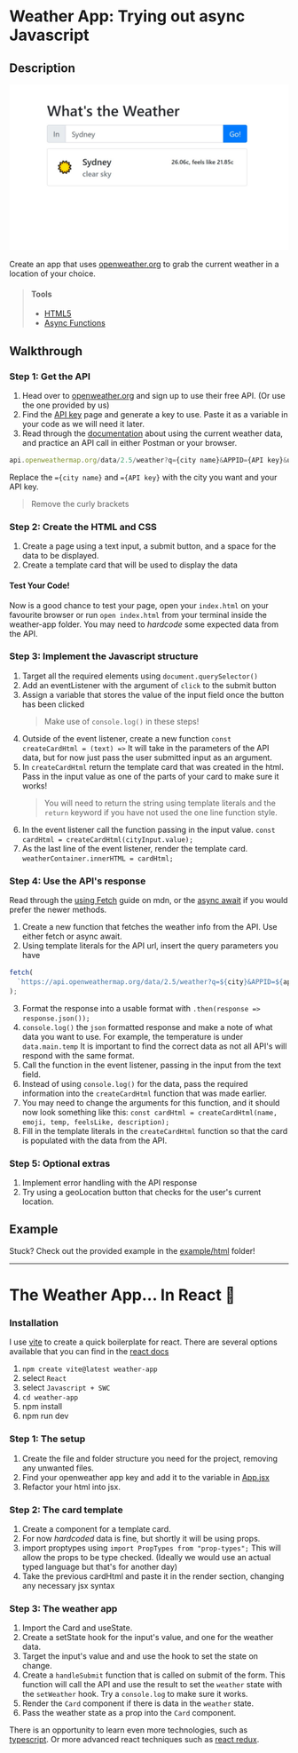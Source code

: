 # Weather App: Trying out async Javascript

## Description

![image](weather.jpeg)

Create an app that uses [openweather.org](https://openweathermap.org/guide) to grab the current weather in a location of your choice.

> #### Tools
>
> - [HTML5](https://developer.mozilla.org/en-US/docs/Web/Guide/HTML/HTML5)
> - [Async Functions](https://developer.mozilla.org/en-US/docs/Web/JavaScript/Reference/Statements/async_function)

## Walkthrough

### Step 1: Get the API

1. Head over to [openweather.org](https://openweathermap.org/guide) and sign up to use their free API. (Or use the one provided by us)
2. Find the [API key](https://home.openweathermap.org/api_keys) page and generate a key to use. Paste it as a variable in your code as we will need it later.
3. Read through the [documentation](https://openweathermap.org/current) about using the current weather data, and practice an API call in either Postman or your browser.

```javascript
api.openweathermap.org/data/2.5/weather?q={city name}&APPID={API key}&units=metric
```

Replace the `={city name}` and `={API key}` with the city you want and your API key.

> Remove the curly brackets

### Step 2: Create the HTML and CSS

1. Create a page using a text input, a submit button, and a space for the data to be displayed.
2. Create a template card that will be used to display the data

#### Test Your Code!

Now is a good chance to test your page, open your `index.html` on your favourite browser or run `open index.html` from your terminal inside the weather-app folder. You may need to _hardcode_ some expected data from the API.

### Step 3: Implement the Javascript structure

1. Target all the required elements using `document.querySelector()`
2. Add an eventListener with the argument of `click` to the submit button
3. Assign a variable that stores the value of the input field once the button has been clicked
   > Make use of `console.log()` in these steps!
4. Outside of the event listener, create a new function `const createCardHtml = (text) =>` It will take in the parameters of the API data, but for now just pass the user submitted input as an argument.
5. In `createCardHtml` return the template card that was created in the html. Pass in the input value as one of the parts of your card to make sure it works!
   > You will need to return the string using template literals and the `return` keyword if you have not used the one line function style.
6. In the event listener call the function passing in the input value. `const cardHtml = createCardHtml(cityInput.value);`
7. As the last line of the event listener, render the template card. `weatherContainer.innerHTML = cardHtml;`

### Step 4: Use the API's response

Read through the [using Fetch](https://developer.mozilla.org/en-US/docs/Web/API/Fetch_API/Using_Fetch) guide on mdn, or the [async await](https://developer.mozilla.org/en-US/docs/Learn/JavaScript/Asynchronous/Async_await) if you would prefer the newer methods.

1. Create a new function that fetches the weather info from the API. Use either fetch or async await.
2. Using template literals for the API url, insert the query parameters you have

```javascript
fetch(
  `https://api.openweathermap.org/data/2.5/weather?q=${city}&APPID=${appId}&units=metric`
);
```

3. Format the response into a usable format with `.then(response => response.json());`
4. `console.log()` the `json` formatted response and make a note of what data you want to use. For example, the temperature is under `data.main.temp` It is important to find the correct data as not all API's will respond with the same format.
5. Call the function in the event listener, passing in the input from the text field.
6. Instead of using `console.log()` for the data, pass the required information into the `createCardHtml` function that was made earlier.
7. You may need to change the arguments for this function, and it should now look something like this: `const cardHtml = createCardHtml(name, emoji, temp, feelsLike, description);`
8. Fill in the template literals in the `createCardHtml` function so that the card is populated with the data from the API.

### Step 5: Optional extras

1. Implement error handling with the API response
2. Try using a geoLocation button that checks for the user's current location.

## Example

Stuck? Check out the provided example in the [example/html](example/html) folder!

---

# The Weather App... In React 🚀

### Installation

I use [vite](https://vitejs.dev/guide/) to create a quick boilerplate for react. There are several options available that you can find in the [react docs](https://react.dev/learn/start-a-new-react-project)

1. `npm create vite@latest weather-app`
2. select `React`
3. select `Javascript + SWC`
4. `cd weather-app`
5. npm install
6. npm run dev

### Step 1: The setup

1. Create the file and folder structure you need for the project, removing any unwanted files.
2. Find your openweather app key and add it to the variable in [App.jsx](src/App.jsx)
3. Refactor your html into jsx.

### Step 2: The card template

1. Create a component for a template card.
2. For now _hardcoded_ data is fine, but shortly it will be using props.
3. import proptypes using `import PropTypes from "prop-types";` This will allow the props to be type checked. (Ideally we would use an actual typed language but that's for another day)
4. Take the previous cardHtml and paste it in the render section, changing any necessary jsx syntax

### Step 3: The weather app

1. Import the Card and useState.
2. Create a setState hook for the input's value, and one for the weather data.
3. Target the input's value and and use the hook to set the state on change.
4. Create a `handleSubmit` function that is called on submit of the form. This function will call the API and use the result to set the `weather` state with the `setWeather` hook. Try a `console.log` to make sure it works.
5. Render the `Card` component if there is data in the `weather` state.
6. Pass the weather state as a prop into the `Card` component.

There is an opportunity to learn even more technologies, such as [typescript](https://create-react-app.dev/docs/adding-typescript/). Or more advanced react techniques such as [react redux](https://react-redux.js.org/).
